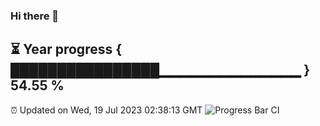 ### Hi there 👋
⏳ Year progress { ████████████████▁▁▁▁▁▁▁▁▁▁▁▁▁▁ } 54.55 %
---
⏰ Updated on Wed, 19 Jul 2023 02:38:13 GMT
![Progress Bar CI](https://github.com/liununu/liununu/workflows/Progress%20Bar%20CI/badge.svg)
